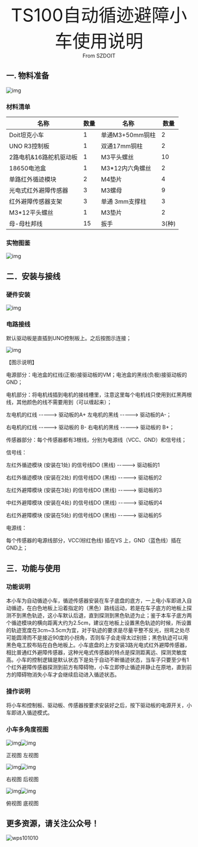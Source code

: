 <center><font size=10> TS100自动循迹避障小车使用说明 </center></font>
<center> From SZDOIT</center>



## 一.  物料准备

![img](wps1.jpg)

### 材料清单

| 名称                   | 数量 | 名称            | 数量  |
| ---------------------- | ---- | --------------- | ----- |
| Doit坦克小车           | 1    | 单通M3+50mm铜柱 | 2     |
| UNO R3控制板           | 1    | 双通17mm铜柱    | 2     |
| 2路电机&16路舵机驱动板 | 1    | M3平头螺丝      | 10    |
| 18650电池盒            | 1    | M3*12内六角螺丝 | 2     |
| 单路红外循迹模块       | 2    | M4垫片          | 4     |
| 光电式红外避障传感器   | 3    | M3螺母          | 9     |
| 红外避障传感器支架     | 3    | 单通 3mm支撑柱  | 3     |
| M3*12平头螺丝          | 1    | M3垫片          | 2     |
| 母-母杜邦线            | 15   | 扳手            | 3(种) |

### 实物图鉴

![img](wps2.jpg) 

## 二．安装与接线

### 硬件安装

![img](wps3.png) 

### 电路接线

  默认驱动板是直插到UNO控制板上。之后按图示连接；

![img](wps4.png) 

【图示说明】

电源部分：电池盒的红线(正极)接驱动板的VM；电池盒的黑线(负极)接驱动板的GND；

电机部分：将电机线插到电机的接线槽里，注意这里每个电机线只使用到红黑两根线，其他颜色的线不需要用到（可以缠起来）；

左电机的红线  ----->  驱动板的A+   左电机的黑线  ----->  驱动板的A-；

右电机的红线  ----->  驱动板的 B-   右电机的黑线  ----->  驱动板的 B+；

传感器部分：每个传感器都有3根线，分别为电源线（VCC、GND）和信号线；

信号线：

左红外循迹模块 (安装在1处) 的信号线DO (黑线) ----->  驱动板的1

右红外循迹模块 (安装在2处) 的信号线DO (黑线) ----->  驱动板的2

左红外避障模块 (安装在3处) 的信号线DO (黑线) ----->  驱动板的3

中红外避障模块 (安装在4处) 的信号线DO (黑线) ----->  驱动板的4

右红外避障模块 (安装在5处) 的信号线DO (黑线) ----->  驱动板的5

电源线：

每个传感器的电源线部分，VCC(棕红色线) 插在VS 上，GND（蓝色线）插在 GND上；

## 三．功能与使用

### 功能说明

本小车为自动循迹小车，循迹传感器安装在车子底盘的底方，一上电小车即进入自动循迹，在白色地板上沿着指定的（黑色）路线运动，若是在车子底方的地板上探测不到黑色轨迹，这小车默认后退，直到探测到黑色轨迹为止；鉴于本车子底方两个循迹模块的横向距离大约为2.5cm，建议在地板上设置黑色轨迹的时候，所设置的轨迹宽度在3cm~3.5cm为宜，对于轨迹的要求是尽量平整不反光，拐弯之处尽可能圆滑而不是接近90度的小拐角，否则车子会走得太过别扭；黑色轨迹可以用黑色电工胶布贴在白色地板上。小车底盘的上方安装3路光电式红外避障传感器，相比普通红外避障传感器，这种光电式传感器的特点是探测距离远、探测灵敏度高。小车的控制逻辑是默认状态下是处于自动不断循迹状态，当车子只要至少有1个红外避障传感器探测到前方有障碍物，小车立即停止循迹并静止在原地，直到前方的障碍物消失小车才会继续启动进入循迹状态。

### 操作说明

将小车和控制板、驱动板、传感器按要求安装好之后，按下驱动板的电源开关，小车即进入循迹模式。

### 小车多角度视图

![img](wps5.png)![img](wps6.png) 

正视图                                               左视图

![img](wps7.png)![img](wps8.png) 

右视图                                         后视图

![img](wps9.png)![img](wps10.png) 

俯视图                                     底视图

## 更多资源，请关注公众号！

![wps101010](wps101010.png)